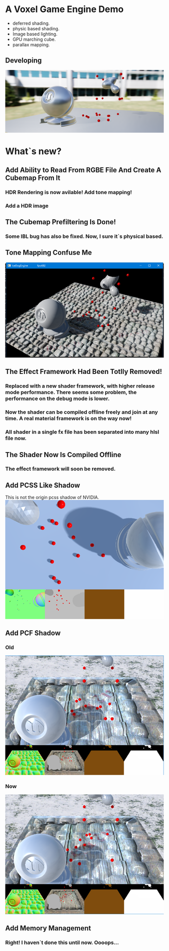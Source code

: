 # A Voxel Game Engine Demo

* deferred shading.
* physic based shading.
* Image based lighting.
* GPU marching cube.
* parallax mapping.

## Developing

![alt tag](Readme/current.png)

# What`s new?

## Add Ability to Read From RGBE File And Create A Cubemap From It
### HDR Rendering is now avilable! Add tone mapping!
### Add a HDR image

## The Cubemap Prefiltering Is Done!
### Some IBL bug has also be fixed. Now, I sure it`s physical based.

## Tone Mapping Confuse Me
![alt tag](Readme/tonemapping.png)

## The Effect Framework Had Been Totlly Removed!
### Replaced with a new shader framework, with higher release mode performance. There seems some problem, the performance on the debug mode is lower.
### Now the shader can be compiled offline freely and join at any time. A real material framework is on the way now!
### All shader in a single fx file has been separated into many hlsl file now.

## The Shader Now Is Compiled Offline
### The effect framework will soon be removed.

## Add PCSS Like Shadow
This is not the origin pcss shadow of NVIDIA.
![alt tag](Readme/pcssLike.png)

## Add PCF Shadow

### Old
![alt tag](Readme/old.PNG)

### Now
![alt tag](Readme/now.PNG)

## Add Memory Management
### Right! I haven`t done this until now. Oooops...
